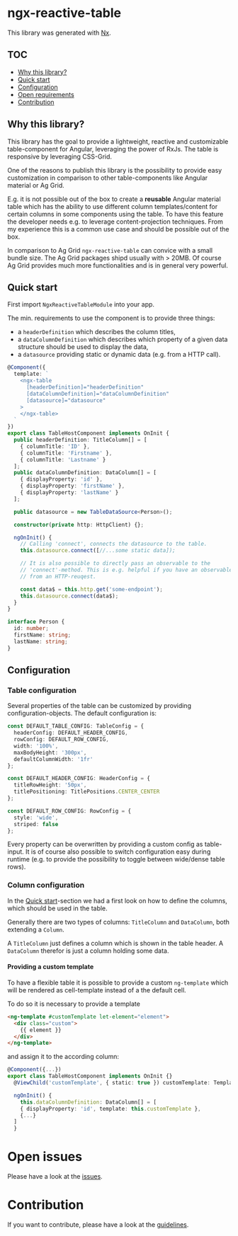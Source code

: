 # ngx-reactive-table

This library was generated with [Nx](https://nx.dev).

## TOC

- [Why this library?](#why-this-library)
- [Quick start](#quick-start)
- [Configuration](#configuration)
- [Open requirements](#open-requirements)
- [Contribution](#contribution)

## Why this library?

This library has the goal to provide a lightweight, reactive and customizable table-component for Angular, leveraging the power of RxJs. The table is responsive by leveraging CSS-Grid.

One of the reasons to publish this library is the possibility to provide easy customization in comparison to other table-components like Angular material
or Ag Grid.

E.g. it is not possible out of the box to create a **reusable** Angular material table which has the ability to use different column templates/content for certain columns in some components using the table. To have this feature the developer needs e.g. to leverage content-projection techniques. From my experience this is a common use case and should be possible out of the box.

In comparison to Ag Grid `ngx-reactive-table` can convice with a small bundle size. The Ag Grid packages shipd usually with > 20MB. Of course Ag Grid provides much more functionalities and is in general very powerful.

## Quick start

First import `NgxReactiveTableModule` into your app.

The min. requirements to use the component is to provide three things:

- a `headerDefinition` which describes the column titles,
- a `dataColumnDefinition` which describes which property of a given data structure should be used to display the data,
- a `datasource` providing static or dynamic data (e.g. from a HTTP call).

```typescript
@Component({
  template: `
    <ngx-table
      [headerDefinition]="headerDefinition"
      [dataColumnDefinition]="dataColumnDefinition"
      [datasource]="datasource"
    >
    </ngx-table>
  `
})
export class TableHostComponent implements OnInit {
  public headerDefinition: TitleColumn[] = [
    { columnTitle: 'ID' },
    { columnTitle: 'Firstname' },
    { columnTitle: 'Lastname' }
  ];
  public dataColumnDefinition: DataColumn[] = [
    { displayProperty: 'id' },
    { displayProperty: 'firstName' },
    { displayProperty: 'lastName' }
  ];

  public datasource = new TableDataSource<Person>();

  constructor(private http: HttpClient) {};

  ngOnInit() {
    // Calling 'connect', connects the datasource to the table.
    this.datasource.connect([//...some static data]);

    // It is also possible to directly pass an observable to the
    // 'connect'-method. This is e.g. helpful if you have an observable
    // from an HTTP-reuqest.

    const data$ = this.http.get('some-endpoint');
    this.datasource.connect(data$);
  }
}

interface Person {
  id: number;
  firstName: string;
  lastName: string;
}
```

## Configuration

### Table configuration

Several properties of the table can be customized by providing configuration-objects. The default configuration is:

```typescript
const DEFAULT_TABLE_CONFIG: TableConfig = {
  headerConfig: DEFAULT_HEADER_CONFIG,
  rowConfig: DEFAULT_ROW_CONFIG,
  width: '100%',
  maxBodyHeight: '300px',
  defaultColumnWidth: '1fr'
};

const DEFAULT_HEADER_CONFIG: HeaderConfig = {
  titleRowHeight: '50px',
  titlePositioning: TitlePositions.CENTER_CENTER
};

const DEFAULT_ROW_CONFIG: RowConfig = {
  style: 'wide',
  striped: false
};
```

Every property can be overwritten by providing a custom config as table-input. It is of course also possible to switch configuration easy during runtime (e.g. to provide the possibility to toggle between wide/dense table rows).

### Column configuration

In the [Quick start](#quick-start)-section we had a first look on how to define the columns, which should be used in the table.

Generally there are two types of columns: `TitleColumn` and `DataColumn`, both extending a `Column`.

A `TitleColumn` just defines a column which is shown in the table header. A `DataColumn` therefor is just a column holding some data.

#### Providing a custom template

To have a flexible table it is possible to provide a custom `ng-template` which will be rendered as cell-template instead of a the default cell.

To do so it is necessary to provide a template

```html
<ng-template #customTemplate let-element="element">
  <div class="custom">
    {{ element }}
  </div>
</ng-template>
```

and assign it to the according column:

```typescript
@Component({...})
export class TableHostComponent implements OnInit {}
  @ViewChild('customTemplate', { static: true }) customTemplate: TemplateRef<any>;

  ngOnInit() {
    this.dataColumnDefinition: DataColumn[] = [
    { displayProperty: 'id', template: this.customTemplate },
    {...}
  ]
  }
```

# Open issues

Please have a look at the [issues](https://github.com/mikelgo/ngx-reactive-table/issues).

# Contribution

If you want to contribute, please have a look at the [guidelines](../../CONTRIBUTION.md).
